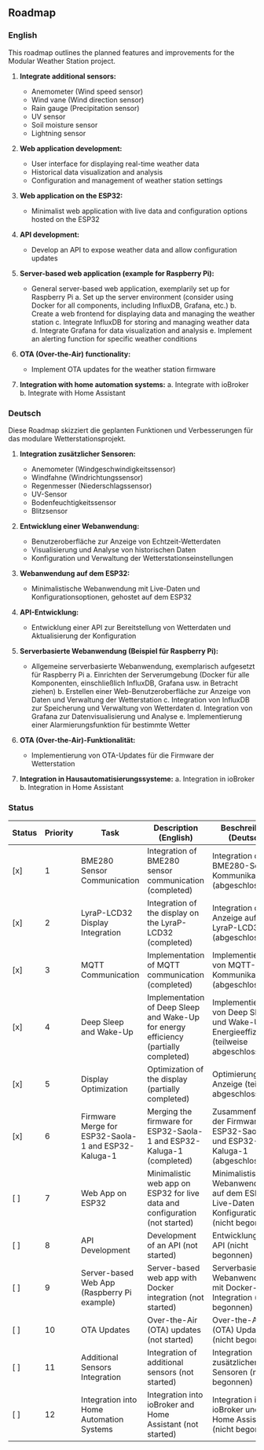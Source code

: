 ## Roadmap

### English

This roadmap outlines the planned features and improvements for the Modular Weather Station project.

1. **Integrate additional sensors:**
   - Anemometer (Wind speed sensor)
   - Wind vane (Wind direction sensor)
   - Rain gauge (Precipitation sensor)
   - UV sensor
   - Soil moisture sensor
   - Lightning sensor

2. **Web application development:**
   - User interface for displaying real-time weather data
   - Historical data visualization and analysis
   - Configuration and management of weather station settings

3. **Web application on the ESP32:**
   - Minimalist web application with live data and configuration options hosted on the ESP32

4. **API development:**
   - Develop an API to expose weather data and allow configuration updates

5. **Server-based web application (example for Raspberry Pi):**
   - General server-based web application, exemplarily set up for Raspberry Pi
   a. Set up the server environment (consider using Docker for all components, including InfluxDB, Grafana, etc.)
   b. Create a web frontend for displaying data and managing the weather station
   c. Integrate InfluxDB for storing and managing weather data
   d. Integrate Grafana for data visualization and analysis
   e. Implement an alerting function for specific weather conditions

6. **OTA (Over-the-Air) functionality:**
   - Implement OTA updates for the weather station firmware

7. **Integration with home automation systems:**
   a. Integrate with ioBroker
   b. Integrate with Home Assistant

### Deutsch

Diese Roadmap skizziert die geplanten Funktionen und Verbesserungen für das modulare Wetterstationsprojekt.

1. **Integration zusätzlicher Sensoren:**
   - Anemometer (Windgeschwindigkeitssensor)
   - Windfahne (Windrichtungssensor)
   - Regenmesser (Niederschlagssensor)
   - UV-Sensor
   - Bodenfeuchtigkeitssensor
   - Blitzsensor

2. **Entwicklung einer Webanwendung:**
   - Benutzeroberfläche zur Anzeige von Echtzeit-Wetterdaten
   - Visualisierung und Analyse von historischen Daten
   - Konfiguration und Verwaltung der Wetterstationseinstellungen

3. **Webanwendung auf dem ESP32:**
   - Minimalistische Webanwendung mit Live-Daten und Konfigurationsoptionen, gehostet auf dem ESP32

4. **API-Entwicklung:**
   - Entwicklung einer API zur Bereitstellung von Wetterdaten und Aktualisierung der Konfiguration

5. **Serverbasierte Webanwendung (Beispiel für Raspberry Pi):**
   - Allgemeine serverbasierte Webanwendung, exemplarisch aufgesetzt für Raspberry Pi
   a. Einrichten der Serverumgebung (Docker für alle Komponenten, einschließlich InfluxDB, Grafana usw. in Betracht ziehen)
   b. Erstellen einer Web-Benutzeroberfläche zur Anzeige von Daten und Verwaltung der Wetterstation
   c. Integration von InfluxDB zur Speicherung und Verwaltung von Wetterdaten
   d. Integration von Grafana zur Datenvisualisierung und Analyse
   e. Implementierung einer Alarmierungsfunktion für bestimmte Wetter

6. **OTA (Over-the-Air)-Funktionalität:**
   - Implementierung von OTA-Updates für die Firmware der Wetterstation

7. **Integration in Hausautomatisierungssysteme:**
   a. Integration in ioBroker
   b. Integration in Home Assistant

### Status

| Status       | Priority | Task                                              | Description (English)                                            | Beschreibung (Deutsch)                                          | Complexity |
|--------------|----------|---------------------------------------------------|------------------------------------------------------------------|----------------------------------------------------------------|------------|
| [x]          | 1        | BME280 Sensor Communication                      | Integration of BME280 sensor communication (completed)           | Integration der BME280-Sensor-Kommunikation (abgeschlossen)   | Medium     |
| [x]          | 2        | LyraP-LCD32 Display Integration                  | Integration of the display on the LyraP-LCD32 (completed)        | Integration der Anzeige auf dem LyraP-LCD32 (abgeschlossen)    | Medium     |
| [x]          | 3        | MQTT Communication                                | Implementation of MQTT communication (completed)                  | Implementierung von MQTT-Kommunikation (abgeschlossen)         | Medium     |
| [x]          | 4        | Deep Sleep and Wake-Up                            | Implementation of Deep Sleep and Wake-Up for energy efficiency (partially completed) | Implementierung von Deep Sleep und Wake-Up für Energieeffizienz (teilweise abgeschlossen) | Medium     |
| [x]          | 5        | Display Optimization                              | Optimization of the display (partially completed)                          | Optimierung der Anzeige (teilweise abgeschlossen)                       | Medium     |
| [x]          | 6        | Firmware Merge for ESP32-Saola-1 and ESP32-Kaluga-1 | Merging the firmware for ESP32-Saola-1 and ESP32-Kaluga-1 (completed) | Zusammenführung der Firmware für ESP32-Saola-1 und ESP32-Kaluga-1 (abgeschlossen) | High       |
| [ ]          | 7        | Web App on ESP32                                  | Minimalistic web app on ESP32 for live data and configuration (not started) | Minimalistische Webanwendung auf dem ESP32 für Live-Daten und Konfiguration (nicht begonnen) | Medium     |
| [ ]          | 8        | API Development                                   | Development of an API (not started)                               | Entwicklung einer API (nicht begonnen)                          | Medium     |
| [ ]          | 9        | Server-based Web App (Raspberry Pi example)       | Server-based web app with Docker integration (not started)        | Serverbasierte Webanwendung mit Docker-Integration (nicht begonnen) | High       |
| [ ]          | 10       | OTA Updates                                       | Over-the-Air (OTA) updates (not started)                           | Over-the-Air (OTA) Updates (nicht begonnen)                    | Medium     |
| [ ]          | 11       | Additional Sensors Integration                   | Integration of additional sensors (not started)                    | Integration zusätzlicher Sensoren (nicht begonnen)             | High       |
| [ ]          | 12       | Integration into Home Automation Systems          | Integration into ioBroker and Home Assistant (not started)        | Integration in ioBroker und Home Assistant (nicht begonnen)    | Medium     |
